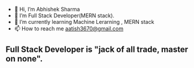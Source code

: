 - 👋 Hi, I’m Abhishek Sharma
- 👀 I’m Full Stack Developer(MERN stack).
- 🌱 I’m currently learning Machine Lerarning , MERN stack
- 📫 How to reach me aatish3670@gmail.com
## Full Stack Developer is "jack of all trade, master on none".
